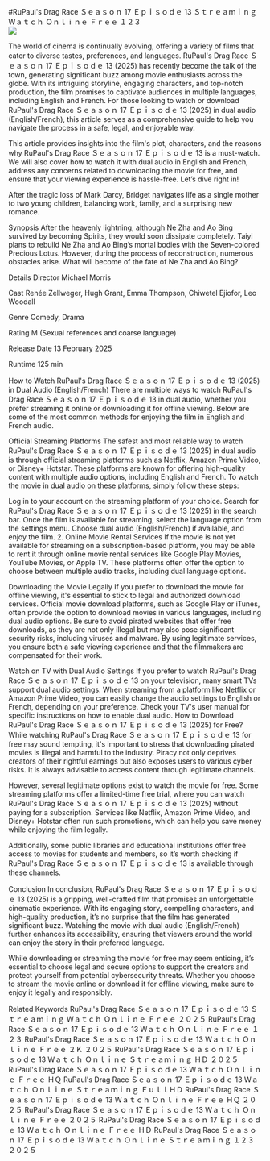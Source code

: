 #RuPaul's Drag Race Ｓｅａｓｏｎ 17 Ｅｐｉｓｏｄｅ 13 Ｓｔｒｅａｍｉｎｇ Ｗａｔｃｈ Ｏｎｌｉｎｅ Ｆｒｅｅ １２３  
[![](https://i.imgur.com/qSNzIqt.png)](https://movie.rssnews.media/sBkFeehz.php)  
  
The world of cinema is continually evolving, offering a variety of films that cater to diverse tastes, preferences, and languages. RuPaul's Drag Race Ｓｅａｓｏｎ 17 Ｅｐｉｓｏｄｅ 13 (2025) has recently become the talk of the town, generating significant buzz among movie enthusiasts across the globe. With its intriguing storyline, engaging characters, and top-notch production, the film promises to captivate audiences in multiple languages, including English and French. For those looking to watch or download RuPaul's Drag Race Ｓｅａｓｏｎ 17 Ｅｐｉｓｏｄｅ 13 (2025) in dual audio (English/French), this article serves as a comprehensive guide to help you navigate the process in a safe, legal, and enjoyable way.

This article provides insights into the film's plot, characters, and the reasons why RuPaul's Drag Race Ｓｅａｓｏｎ 17 Ｅｐｉｓｏｄｅ 13 is a must-watch. We will also cover how to watch it with dual audio in English and French, address any concerns related to downloading the movie for free, and ensure that your viewing experience is hassle-free. Let’s dive right in!

After the tragic loss of Mark Darcy, Bridget navigates life as a single mother to two young children, balancing work, family, and a surprising new romance.

Synopsis
After the heavenly lightning, although Ne Zha and Ao Bing survived by becoming Spirits, they would soon dissipate completely. Taiyi plans to rebuild Ne Zha and Ao Bing’s mortal bodies with the Seven-colored Precious Lotus. However, during the process of reconstruction, numerous obstacles arise. What will become of the fate of Ne Zha and Ao Bing?

Details
Director Michael Morris

Cast Renée Zellweger, Hugh Grant, Emma Thompson, Chiwetel Ejiofor, Leo Woodall

Genre Comedy, Drama

Rating M (Sexual references and coarse language)

Release Date 13 February 2025

Runtime 125 min

How to Watch RuPaul's Drag Race Ｓｅａｓｏｎ 17 Ｅｐｉｓｏｄｅ 13 (2025) in Dual Audio (English/French)
There are multiple ways to watch RuPaul's Drag Race Ｓｅａｓｏｎ 17 Ｅｐｉｓｏｄｅ 13 in dual audio, whether you prefer streaming it online or downloading it for offline viewing. Below are some of the most common methods for enjoying the film in English and French audio.

Official Streaming Platforms The safest and most reliable way to watch RuPaul's Drag Race Ｓｅａｓｏｎ 17 Ｅｐｉｓｏｄｅ 13 (2025) in dual audio is through official streaming platforms such as Netflix, Amazon Prime Video, or Disney+ Hotstar. These platforms are known for offering high-quality content with multiple audio options, including English and French.
To watch the movie in dual audio on these platforms, simply follow these steps:

Log in to your account on the streaming platform of your choice. Search for RuPaul's Drag Race Ｓｅａｓｏｎ 17 Ｅｐｉｓｏｄｅ 13 (2025) in the search bar. Once the film is available for streaming, select the language option from the settings menu. Choose dual audio (English/French) if available, and enjoy the film. 2. Online Movie Rental Services If the movie is not yet available for streaming on a subscription-based platform, you may be able to rent it through online movie rental services like Google Play Movies, YouTube Movies, or Apple TV. These platforms often offer the option to choose between multiple audio tracks, including dual language options.

Downloading the Movie Legally If you prefer to download the movie for offline viewing, it's essential to stick to legal and authorized download services. Official movie download platforms, such as Google Play or iTunes, often provide the option to download movies in various languages, including dual audio options.
Be sure to avoid pirated websites that offer free downloads, as they are not only illegal but may also pose significant security risks, including viruses and malware. By using legitimate services, you ensure both a safe viewing experience and that the filmmakers are compensated for their work.

Watch on TV with Dual Audio Settings If you prefer to watch RuPaul's Drag Race Ｓｅａｓｏｎ 17 Ｅｐｉｓｏｄｅ 13 on your television, many smart TVs support dual audio settings. When streaming from a platform like Netflix or Amazon Prime Video, you can easily change the audio settings to English or French, depending on your preference. Check your TV's user manual for specific instructions on how to enable dual audio.
How to Download RuPaul's Drag Race Ｓｅａｓｏｎ 17 Ｅｐｉｓｏｄｅ 13 (2025) for Free?
While watching RuPaul's Drag Race Ｓｅａｓｏｎ 17 Ｅｐｉｓｏｄｅ 13 for free may sound tempting, it's important to stress that downloading pirated movies is illegal and harmful to the industry. Piracy not only deprives creators of their rightful earnings but also exposes users to various cyber risks. It is always advisable to access content through legitimate channels.

However, several legitimate options exist to watch the movie for free. Some streaming platforms offer a limited-time free trial, where you can watch RuPaul's Drag Race Ｓｅａｓｏｎ 17 Ｅｐｉｓｏｄｅ 13 (2025) without paying for a subscription. Services like Netflix, Amazon Prime Video, and Disney+ Hotstar often run such promotions, which can help you save money while enjoying the film legally.

Additionally, some public libraries and educational institutions offer free access to movies for students and members, so it’s worth checking if RuPaul's Drag Race Ｓｅａｓｏｎ 17 Ｅｐｉｓｏｄｅ 13 is available through these channels.

Conclusion
In conclusion, RuPaul's Drag Race Ｓｅａｓｏｎ 17 Ｅｐｉｓｏｄｅ 13 (2025) is a gripping, well-crafted film that promises an unforgettable cinematic experience. With its engaging story, compelling characters, and high-quality production, it’s no surprise that the film has generated significant buzz. Watching the movie with dual audio (English/French) further enhances its accessibility, ensuring that viewers around the world can enjoy the story in their preferred language.

While downloading or streaming the movie for free may seem enticing, it’s essential to choose legal and secure options to support the creators and protect yourself from potential cybersecurity threats. Whether you choose to stream the movie online or download it for offline viewing, make sure to enjoy it legally and responsibly.

Related Keywords
RuPaul's Drag Race Ｓｅａｓｏｎ 17 Ｅｐｉｓｏｄｅ 13 Ｓｔｒｅａｍｉｎｇ Ｗａｔｃｈ Ｏｎｌｉｎｅ Ｆｒｅｅ ２０２５
RuPaul's Drag Race Ｓｅａｓｏｎ 17 Ｅｐｉｓｏｄｅ 13 Ｗａｔｃｈ Ｏｎｌｉｎｅ Ｆｒｅｅ １２３
RuPaul's Drag Race Ｓｅａｓｏｎ 17 Ｅｐｉｓｏｄｅ 13 Ｗａｔｃｈ Ｏｎｌｉｎｅ Ｆｒｅｅ ２Ｋ ２０２５
RuPaul's Drag Race Ｓｅａｓｏｎ 17 Ｅｐｉｓｏｄｅ 13 Ｗａｔｃｈ Ｏｎｌｉｎｅ Ｓｔｒｅａｍｉｎｇ ＨＤ ２０２５
RuPaul's Drag Race Ｓｅａｓｏｎ 17 Ｅｐｉｓｏｄｅ 13 Ｗａｔｃｈ Ｏｎｌｉｎｅ Ｆｒｅｅ ＨＱ
RuPaul's Drag Race Ｓｅａｓｏｎ 17 Ｅｐｉｓｏｄｅ 13 Ｗａｔｃｈ Ｏｎｌｉｎｅ Ｓｔｒｅａｍｉｎｇ ＦｕｌｌＨＤ
RuPaul's Drag Race Ｓｅａｓｏｎ 17 Ｅｐｉｓｏｄｅ 13 Ｗａｔｃｈ Ｏｎｌｉｎｅ Ｆｒｅｅ ＨＱ ２０２５
RuPaul's Drag Race Ｓｅａｓｏｎ 17 Ｅｐｉｓｏｄｅ 13 Ｗａｔｃｈ Ｏｎｌｉｎｅ Ｆｒｅｅ ２０２５
RuPaul's Drag Race Ｓｅａｓｏｎ 17 Ｅｐｉｓｏｄｅ 13 Ｗａｔｃｈ Ｏｎｌｉｎｅ Ｆｒｅｅ ＨＤ
RuPaul's Drag Race Ｓｅａｓｏｎ 17 Ｅｐｉｓｏｄｅ 13 Ｗａｔｃｈ Ｏｎｌｉｎｅ Ｓｔｒｅａｍｉｎｇ １２３ ２０２５
